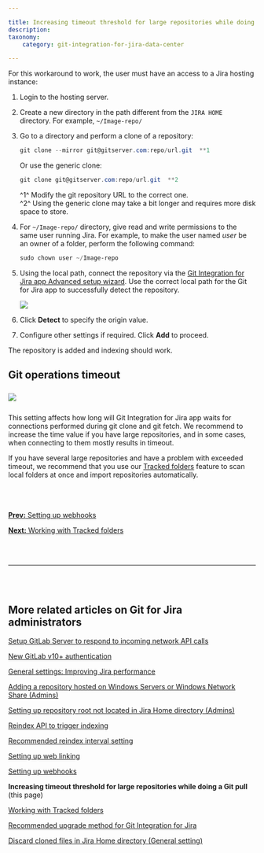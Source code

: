 ```yaml
---

title: Increasing timeout threshold for large repositories while doing a Git pull
description:
taxonomy:
    category: git-integration-for-jira-data-center

---
```


For this workaround to work, the user must have an access to a Jira hosting instance:

1.  Login to the hosting server.

2.  Create a new directory in the path different from the `JIRA HOME` directory. For example, `~/Image-repo/`

3.  Go to a directory and perform a clone of a repository:

    ```powershell
    git clone --mirror git@gitserver.com:repo/url.git  **1
    ```

    Or use the generic clone:

    ```powershell
    git clone git@gitserver.com:repo/url.git  **2
    ```

    ^1^ Modify the git repository URL to the correct one.<br>
    ^2^ Using the generic clone may take a bit longer and requires more disk space to store.

4.  For `~/Image-repo/` directory, give read and write permissions to the same user running Jira.
    For example, to make the user named _user_ be an owner of a folder, perform the following command:

    ```powershell
    sudo chown user ~/Image-repo
    ```

5.  Using the local path, connect the repository via the [Git Integration for Jira app Advanced setup wizard](/git-integration-for-jira-data-center/connecting-a-repository-via-advanced-setup-gij-self-managed). Use the correct local path for the Git for Jira app to successfully detect the repository.

    ![](/wp-content/uploads/gij-connect-git-repo-advanced-local-path-c.png)

6.  Click **Detect** to specify the origin value.

7.  Configure other settings if required. Click **Add** to proceed.


The repository is added and indexing should work.

## Git operations timeout

<img src='/wp-content/uploads/gij-git-serverdc-repo-cfg-git-operations-timeout.png' style='display:block;margin:25px auto;max-width:100%' />

This setting affects how long will Git Integration for Jira app waits for connections performed during git clone and git fetch. We recommend to increase the time value if you have large repositories, and in some cases, when connecting to them mostly results in timeout.

<div class="bbb-callout bbb--tip">
    <div class="irow">
    <div class="ilogobox">
        <span class="logoimg"></span>
    </div>
    <div class="imsgbox">
        If you have several large repositories and have a problem with exceeded timeout, we recommend that you use our <a href='/git-integration-for-jira-data-center/working-with-tracked-folders'>Tracked folders</a> feature to scan local folders at once and import repositories automatically.
    </div>
    </div>
</div>
<br>

<br>
<br>

[**Prev:** Setting up webhooks](/git-integration-for-jira-data-center/setting-up-webhooks-gij-self-managed)

[**Next:** Working with Tracked folders](/git-integration-for-jira-data-center/working-with-tracked-folders-gij-self-managed)

<br>
<br>
<hr>
<br>
<br>

## More related articles on Git for Jira administrators

[Setup GitLab Server to respond to incoming network API calls](/git-integration-for-jira-data-center/setup-gitLab-server-to-respond-to-incoming-network-API-calls-gij-self-managed)

[New GitLab v10+ authentication](/git-integration-for-jira-data-center/New-GitLab-v10-authentication-gij-self-managed)

[General settings: Improving Jira performance](/git-integration-for-jira-data-center/general-settings-Improving-Jira-performance-gij-self-managed)

[Adding a repository hosted on Windows Servers or Windows Network Share (Admins)](/git-integration-for-jira-data-center/adding-a-repository-hosted-on-windows-servers-or-windows-network-share-(admins)-gij-self-managed)

[Setting up repository root not located in Jira Home directory (Admins)](/git-integration-for-jira-data-center/setting-up-repository-root-not-located-in-Jira-Home-directory-(admins)-gij-self-managed)

[Reindex API to trigger indexing](/git-integration-for-jira-data-center/reindex-API-to-trigger-indexing-gij-self-managed)

[Recommended reindex interval setting](/git-integration-for-jira-data-center/recommended-reindex-interval-setting-gij-self-managed)

[Setting up web linking](/git-integration-for-jira-data-center/setting-up-web-linking-gij-self-managed)

[Setting up webhooks](/git-integration-for-jira-data-center/setting-up-webhooks-gij-self-managed)

**Increasing timeout threshold for large repositories while doing a Git pull** (this page)

[Working with Tracked folders](/git-integration-for-jira-data-center/working-with-Tracked-folders-gij-self-managed)

[Recommended upgrade method for Git Integration for Jira](/git-integration-for-jira-data-center/recommended-upgrade-method-for-git-integration-for-jira-gij-self-managed)

[Discard cloned files in Jira Home directory (General setting)](/git-integration-for-jira-data-center/discard-cloned-files-in-Jira-Home-directory-(general-setting)-gij-self-managed)

